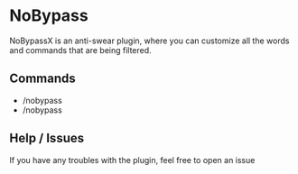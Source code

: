 # NoBypass
NoBypassX is an anti-swear plugin, where you can customize all the words and commands that are being filtered.

## Commands

- /nobypass <reload>
- /nobypass <reload>

## Help / Issues
If you have any troubles with the plugin, feel free to open an issue
